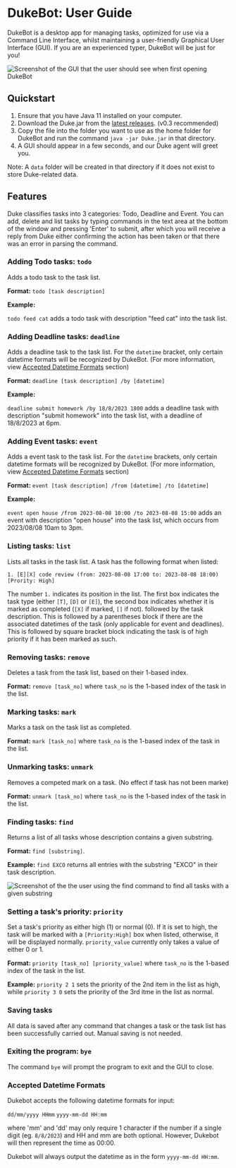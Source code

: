 # DukeBot: User Guide

DukeBot is a desktop app for managing tasks, optimized for use via a Command 
Line Interface, whilst maintaining a user-friendly Graphical User Interface (GUI). If you
are an experienced typer, DukeBot will be just for you!

![Screenshot of the GUI that the user should see when first
opening DukeBot](https://github.com/seraphimstreets/ip/blob/master/docs/Ui.png?raw=true)


## Quickstart

1. Ensure that you have Java 11 installed on your computer. 
2. Download the Duke.jar from the [latest releases](https://github.com/seraphimstreets/ip/releases). (v0.3 recommended)
3. Copy the file into the folder you want to use as the home folder for DukeBot 
and run the command `java -jar Duke.jar` in that directory.
4. A GUI should appear in a few seconds, and our Duke agent will greet you.

Note: A `data` folder will be created in that directory if it does not exist to store
Duke-related data. 

## Features

Duke classifies tasks into 3 categories: Todo, Deadline and Event. You can add, delete
and list tasks by typing commands in the text area at the bottom of the window and pressing
'Enter' to submit, after which you will receive a reply from Duke either confirming the action
has been taken or that there was an error in parsing the command. 

### Adding Todo tasks: `todo`

Adds a todo task to the task list. 

**Format:** `todo [task description]` 

**Example:**

`todo feed cat` adds a todo task with description "feed cat" into the task list.

### Adding Deadline tasks: `deadline`

Adds a deadline task to the task list. For the `datetime` bracket, only certain
datetime formats will be recognized by DukeBot. (For more information,
view [Accepted Datetime Formats](#accepted-datetime-formats) section)

**Format:** `deadline [task description] /by [datetime]`

**Example:**

`deadline submit homework /by 18/8/2023 1800` adds a deadline task 
with description "submit homework" into the task list, with a deadline of 18/8/2023 at 6pm. 

### Adding Event tasks: `event`

Adds a event task to the task list. For the `datetime` brackets, only certain
datetime formats will be recognized by DukeBot. (For more information, view 
[Accepted Datetime Formats](#accepted-datetime-formats) section)

**Format:** `event [task description] /from [datetime] /to [datetime] `

**Example:**

`event open house /from 2023-08-08 10:00 /to 2023-08-08 15:00` adds 
an event with description "open house" into the task list, which occurs from 2023/08/08 10am to 3pm.

### Listing tasks: `list`

Lists all tasks in the task list. A task has the following format when listed:

`1. [E][X] code review (from: 2023-08-08 17:00 to: 2023-08-08 18:00) [Prority: High]`

The number `1.` indicates its position in the list. The first box indicates the task type
(either `[T]`, `[D]` or `[E]`), the second box indicates whether it is marked as completed (`[X]` if marked, `[]` if not).
followed by the task description. This is followed by a parentheses block if there are the associated
datetimes of the task (only applicable for event and deadlines). This is followed by square bracket block 
indicating the task is of high priority if it has been marked as such. 

### Removing tasks: `remove`
Deletes a task from the task list, based on their 1-based index. 

**Format:** `remove [task_no]` where `task_no` is the 1-based index of the 
task in the list. 


### Marking tasks: `mark`
Marks a task on the task list as completed.

**Format:** `mark [task_no]` where `task_no` is the 1-based index of the
task in the list. 

### Unmarking tasks: `unmark`
Removes a competed mark on a task. (No effect if task has not been marke)

**Format:** `unmark [task_no]` where `task_no` is the 1-based index of the
task in the list.

### Finding tasks: `find`
Returns a list of all tasks whose description contains a given substring.

**Format:** `find [substring]`. 

**Example:** `find EXCO` returns all entries with the substring "EXCO" 
in their task description. 

![Screenshot of the the user using the find command to find all tasks
with a given substring](https://github.com/seraphimstreets/ip/blob/master/docs/findCommand.png?raw=true)

### Setting a task's priority: `priority`
Set a task's priority as either high (1) or normal (0). If it is set to high, 
the task will be marked with a `[Priority:High]` box when listed, otherwise, it will
be displayed normally. `priority_value` currently only takes a value of either 0 or 1.

**Format:** `priority [task_no] [priority_value]` where `task_no` is the 1-based index of the
task in the list.

**Example:** `priority 2 1` sets the priority of the 2nd item in the list as high, 
while `priority 3 0` sets the priority of the 3rd itme in the list as normal.


### Saving tasks
All data is saved after any command that changes a task or the task list 
has been successfully carried out. Manual saving is not needed.

### Exiting the program: `bye`
The command `bye` will prompt the program to exit and the GUI to close. 

### Accepted Datetime Formats

Dukebot accepts the following datetime formats for input:

`dd/mm/yyyy HHmm`
`yyyy-mm-dd HH:mm`

where 'mm' and 'dd' may only require 1 character if the number if a 
single digit (eg. `8/8/2023`) and HH and mm are both optional. However,
Dukebot will then represent the time as 00:00. 

Dukebot will always output the datetime as in the form 
`yyyy-mm-dd HH:mm`. 
